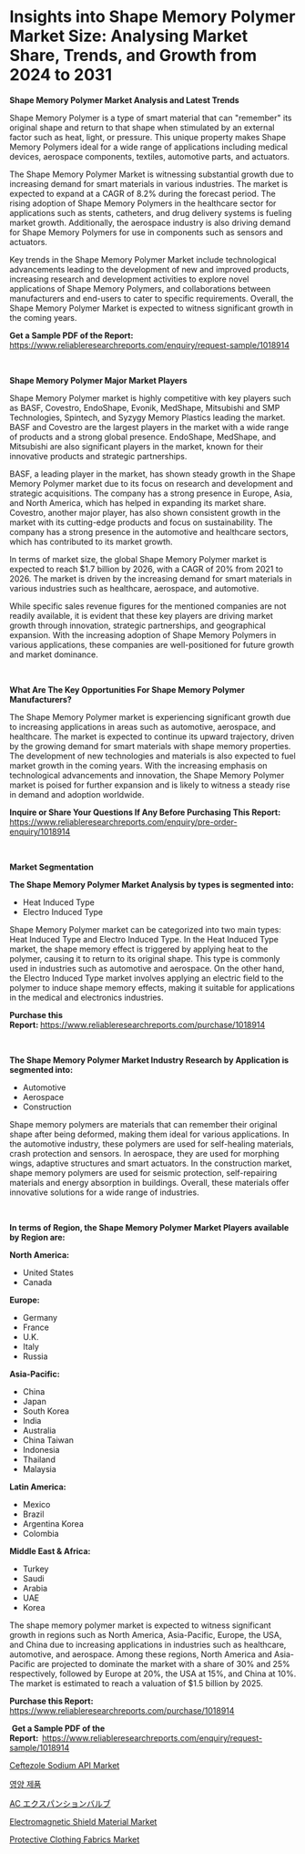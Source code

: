 <p><h1>Insights into Shape Memory Polymer Market Size: Analysing Market Share, Trends, and Growth from 2024 to 2031</h1></p><p><strong>Shape Memory Polymer Market Analysis and Latest Trends</strong></p>
<p><p>Shape Memory Polymer is a type of smart material that can "remember" its original shape and return to that shape when stimulated by an external factor such as heat, light, or pressure. This unique property makes Shape Memory Polymers ideal for a wide range of applications including medical devices, aerospace components, textiles, automotive parts, and actuators.</p><p>The Shape Memory Polymer Market is witnessing substantial growth due to increasing demand for smart materials in various industries. The market is expected to expand at a CAGR of 8.2% during the forecast period. The rising adoption of Shape Memory Polymers in the healthcare sector for applications such as stents, catheters, and drug delivery systems is fueling market growth. Additionally, the aerospace industry is also driving demand for Shape Memory Polymers for use in components such as sensors and actuators.</p><p>Key trends in the Shape Memory Polymer Market include technological advancements leading to the development of new and improved products, increasing research and development activities to explore novel applications of Shape Memory Polymers, and collaborations between manufacturers and end-users to cater to specific requirements. Overall, the Shape Memory Polymer Market is expected to witness significant growth in the coming years.</p></p>
<p><strong>Get a Sample PDF of the Report:&nbsp;</strong> <a href="https://www.reliableresearchreports.com/enquiry/request-sample/1018914">https://www.reliableresearchreports.com/enquiry/request-sample/1018914</a></p>
<p>&nbsp;</p>
<p><strong>Shape Memory Polymer Major Market Players</strong></p>
<p><p>Shape Memory Polymer market is highly competitive with key players such as BASF, Covestro, EndoShape, Evonik, MedShape, Mitsubishi and SMP Technologies, Spintech, and Syzygy Memory Plastics leading the market. BASF and Covestro are the largest players in the market with a wide range of products and a strong global presence. EndoShape, MedShape, and Mitsubishi are also significant players in the market, known for their innovative products and strategic partnerships.</p><p>BASF, a leading player in the market, has shown steady growth in the Shape Memory Polymer market due to its focus on research and development and strategic acquisitions. The company has a strong presence in Europe, Asia, and North America, which has helped in expanding its market share. Covestro, another major player, has also shown consistent growth in the market with its cutting-edge products and focus on sustainability. The company has a strong presence in the automotive and healthcare sectors, which has contributed to its market growth.</p><p>In terms of market size, the global Shape Memory Polymer market is expected to reach $1.7 billion by 2026, with a CAGR of 20% from 2021 to 2026. The market is driven by the increasing demand for smart materials in various industries such as healthcare, aerospace, and automotive.</p><p>While specific sales revenue figures for the mentioned companies are not readily available, it is evident that these key players are driving market growth through innovation, strategic partnerships, and geographical expansion. With the increasing adoption of Shape Memory Polymers in various applications, these companies are well-positioned for future growth and market dominance.</p></p>
<p>&nbsp;</p>
<p><strong>What Are The Key Opportunities For Shape Memory Polymer Manufacturers?</strong></p>
<p><p>The Shape Memory Polymer market is experiencing significant growth due to increasing applications in areas such as automotive, aerospace, and healthcare. The market is expected to continue its upward trajectory, driven by the growing demand for smart materials with shape memory properties. The development of new technologies and materials is also expected to fuel market growth in the coming years. With the increasing emphasis on technological advancements and innovation, the Shape Memory Polymer market is poised for further expansion and is likely to witness a steady rise in demand and adoption worldwide.</p></p>
<p><strong>Inquire or Share Your Questions If Any Before Purchasing This Report:</strong> <a href="https://www.reliableresearchreports.com/enquiry/pre-order-enquiry/1018914">https://www.reliableresearchreports.com/enquiry/pre-order-enquiry/1018914</a></p>
<p>&nbsp;</p>
<p><strong>Market Segmentation</strong></p>
<p><strong>The Shape Memory Polymer Market Analysis by types is segmented into:</strong></p>
<p><ul><li>Heat Induced Type</li><li>Electro Induced Type</li></ul></p>
<p><p>Shape Memory Polymer market can be categorized into two main types: Heat Induced Type and Electro Induced Type. In the Heat Induced Type market, the shape memory effect is triggered by applying heat to the polymer, causing it to return to its original shape. This type is commonly used in industries such as automotive and aerospace. On the other hand, the Electro Induced Type market involves applying an electric field to the polymer to induce shape memory effects, making it suitable for applications in the medical and electronics industries.</p></p>
<p><strong>Purchase this Report:&nbsp;</strong><a href="https://www.reliableresearchreports.com/purchase/1018914">https://www.reliableresearchreports.com/purchase/1018914</a></p>
<p>&nbsp;</p>
<p><strong>The Shape Memory Polymer Market Industry Research by Application is segmented into:</strong></p>
<p><ul><li>Automotive</li><li>Aerospace</li><li>Construction</li></ul></p>
<p><p>Shape memory polymers are materials that can remember their original shape after being deformed, making them ideal for various applications. In the automotive industry, these polymers are used for self-healing materials, crash protection and sensors. In aerospace, they are used for morphing wings, adaptive structures and smart actuators. In the construction market, shape memory polymers are used for seismic protection, self-repairing materials and energy absorption in buildings. Overall, these materials offer innovative solutions for a wide range of industries.</p></p>
<p>&nbsp;</p>
<p><strong>In terms of Region, the Shape Memory Polymer Market Players available by Region are:</strong></p>
<p>
    <p> <strong> North America: </strong>
        <ul>
            <li>United States</li>
            <li>Canada</li>
        </ul>
        </p> 
    <p> <strong> Europe: </strong>
        <ul>
            <li>Germany</li>
            <li>France</li>
            <li>U.K.</li>
            <li>Italy</li>
            <li>Russia</li>
        </ul>
        </p> 
    <p> <strong> Asia-Pacific: </strong>
        <ul>
            <li>China</li>
            <li>Japan</li>
            <li>South Korea</li>
            <li>India</li>
            <li>Australia</li>
            <li>China Taiwan</li>
            <li>Indonesia</li>
            <li>Thailand</li>
            <li>Malaysia</li>
        </ul>
        </p> 
    <p> <strong> Latin America: </strong>
        <ul>
            <li>Mexico</li>
            <li>Brazil</li>
            <li>Argentina Korea</li>
            <li>Colombia</li>
        </ul>
        </p> 
    <p> <strong> Middle East & Africa: </strong>
        <ul>
            <li>Turkey</li>
            <li>Saudi</li>
            <li>Arabia</li>
            <li>UAE</li>
            <li>Korea</li>
        </ul>
    </p>
    </p>
<p><p>The shape memory polymer market is expected to witness significant growth in regions such as North America, Asia-Pacific, Europe, the USA, and China due to increasing applications in industries such as healthcare, automotive, and aerospace. Among these regions, North America and Asia-Pacific are projected to dominate the market with a share of 30% and 25% respectively, followed by Europe at 20%, the USA at 15%, and China at 10%. The market is estimated to reach a valuation of $1.5 billion by 2025.</p></p>
<p><strong>Purchase this Report: </strong><a href="https://www.reliableresearchreports.com/purchase/1018914">https://www.reliableresearchreports.com/purchase/1018914</a></p>
<p>&nbsp;<strong>Get a Sample PDF of the Report:&nbsp;&nbsp;</strong><a href="https://www.reliableresearchreports.com/enquiry/request-sample/1018914">https://www.reliableresearchreports.com/enquiry/request-sample/1018914</a></p>
<p><strong></strong></p>
<p><p><a href="https://issuu.com/reportprime-2/docs/ceftezole-sodium-api-market-size-2030.pptx">Ceftezole Sodium API Market</a></p><p><a href="https://github.com/vskv4779xr1/Market-Research-Report-List-1/blob/main/6361164193243.md">영양 제품</a></p><p><a href="https://github.com/mcbeesbxa270/Market-Research-Report-List-1/blob/main/9567810193459.md">AC エクスパンションバルブ</a></p><p><a href="https://github.com/BryceTownsendr/Market-Research-Report-List-3/blob/main/electromagnetic-shield-material-market.md">Electromagnetic Shield Material Market</a></p><p><a href="https://github.com/mahnoor2003/Market-Research-Report-List-3/blob/main/protective-clothing-fabrics-market.md">Protective Clothing Fabrics Market</a></p></p>